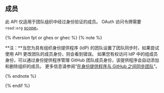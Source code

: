 ## 成员

此 API 仅适用于团队组织中经过身份验证的成员。 OAuth 访问令牌需要 `read:org` [scope](/apps/building-oauth-apps/understanding-scopes-for-oauth-apps/)。

{% ifversion fpt or ghes or ghec %}
{% note %}

**注：**当您为具有组织身份提供程序 (IdP) 的团队设置了团队同步时，如果尝试使用 API 更改团队的成员身份，则会看到错误。 如果您有权访问 IdP 中的组成员身份，可以通过身份提供程序管理 GitHub 团队成员身份，该提供程序会自动添加和删除组织的成员。 更多信息请参阅“<a href="/organizations/managing-saml-single-sign-on-for-your-organization/managing-team-synchronization-for-your-organization" class="dotcom-only">在身份提供程序与 GitHub 之间同步团队</a>”。

{% endnote %}

{% endif %}